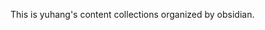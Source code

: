 This is yuhang's content collections organized by obsidian.


















































































































































































































































































































































































































































































































































































































































































































































































































































































































































































































































































































































































































































